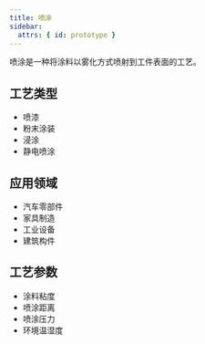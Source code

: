 ```yaml
---
title: 喷涂
sidebar:
  attrs: { id: prototype }
---
```


喷涂是一种将涂料以雾化方式喷射到工件表面的工艺。

## 工艺类型
- 喷漆
- 粉末涂装
- 浸涂
- 静电喷涂

## 应用领域
- 汽车零部件
- 家具制造
- 工业设备
- 建筑构件

## 工艺参数
- 涂料粘度
- 喷涂距离
- 喷涂压力
- 环境温湿度